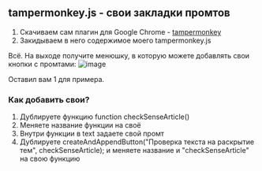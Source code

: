 <h2>tampermonkey.js - свои закладки промтов</h2>
<ol>
  <li>Скачиваем сам плагин для Google Chrome - <a href="https://chromewebstore.google.com/detail/tampermonkey/dhdgffkkebhmkfjojejmpbldmpobfkfo">tampermonkey</a></li>
  <li>Закидываем в него содержимое моего tampermonkey.js</li>
</ol>

Всё. На выходе получите менюшку, в которую можете добавлять свои кнопки с промтами:
![image](https://github.com/RomanVerdysh/chatgpt/assets/909951/85ff5d29-6725-4938-9bcd-7c51514bdf7e)

Оставил вам 1 для примера.

<h3>Как добавить свои?</h3>
<ol>
  <li>Дублируете функцию function checkSenseArticle()</li>
  <li>Меняете название функции на своё</li>
  <li>Внутри функции в text задаете свой промт</li>
  <li>Дублируете createAndAppendButton("Проверка текста на раскрытие тем", checkSenseArticle); и меняете название и "checkSenseArticle" на свою функцию</li>
</ol>
